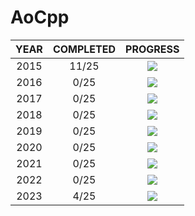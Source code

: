 # AoCpp


| YEAR  | COMPLETED |             PROGRESS              |
| :---: | :-------: | :-------------------------------: |
| 2015  |   11/25   | ![](https://progress-bar.dev/44/) |
| 2016  |   0/25    | ![](https://progress-bar.dev/0/)  |
| 2017  |   0/25    | ![](https://progress-bar.dev/0/)  |
| 2018  |   0/25    | ![](https://progress-bar.dev/0/)  |
| 2019  |   0/25    | ![](https://progress-bar.dev/0/)  |
| 2020  |   0/25    | ![](https://progress-bar.dev/0/)  |
| 2021  |   0/25    | ![](https://progress-bar.dev/0/)  |
| 2022  |   0/25    | ![](https://progress-bar.dev/0/)  |
| 2023  |   4/25    | ![](https://progress-bar.dev/16/) |


